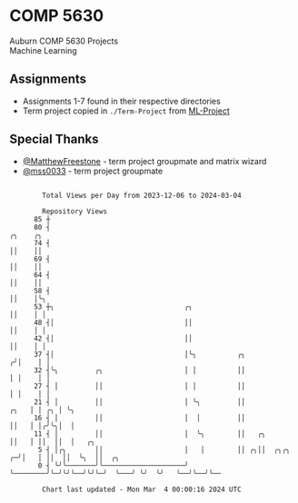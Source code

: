 # COMP 5630
Auburn COMP 5630 Projects  
Machine Learning

## Assignments
- Assignments 1-7 found in their respective directories
- Term project copied in `./Term-Project` from [ML-Project](https://github.com/wumphlett/ML-Project)

## Special Thanks
- [@MatthewFreestone](https://github.com/MatthewFreestone) - term project groupmate and matrix wizard
- [@mss0033](https://github.com/mss0033) - term project groupmate

```

        Total Views per Day from 2023-12-06 to 2024-03-04

        Repository Views
      85 ┼
      80 ┤                                                                    ╭╮    ╭╮
      74 ┤                                                                    ││    ││
      69 ┤                                                                    ││    ││
      64 ┤                                                                    ││    ││
      58 ┤                                                                    ││    │╰╮
      53 ┼╮                                ╭╮                                 ││    │ │
      48 ┤│                                ││                                 ││    │ │
      42 ┤│                                ││                                 ││    │ │
      37 ┤│                                │╰╮          ╭╮                   ╭╯│    │ │
      32 ┤╰╮         ╭╮                    │ │          ││                   │ │    │ │
      27 ┤ │         ││                    │ │          ││                   │ │    │ │
      21 ┤ │         ││                    │ ╰╮         ││              ╭╮   │ │ ╭╮ │ ╰╮
      16 ┤ │         ││                    │  │         ││              ││   │ │╭╯╰╮│  │
      11 ┤ │         ││                    │  ╰╮        ││   ╭╮         ││   │ ││  ││  │   ╭╮
       5 ┤ │╭╮       ││                    │   │        ││ ╭╮││  ╭╮╭╮ ╭─╯│   │ ││  ││  ╰╮  ││  ╭╮
       0 ┤ ╰╯╰───────╯╰────────────────────╯   ╰────────╯╰─╯╰╯╰──╯╰╯╰─╯  ╰───╯ ╰╯  ╰╯   ╰──╯╰──╯╰──

        Chart last updated - Mon Mar  4 00:00:16 2024 UTC
        
```
